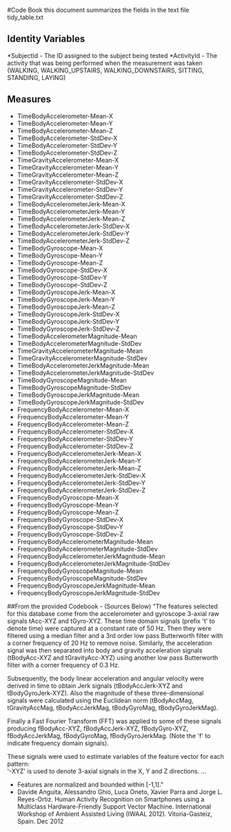 #Code Book
this document summarizes the fields in the text file tidy_table.txt

## Identity Variables
*SubjectId - The ID assigned to the subject being tested
*ActivityId - The activity that was being performed when the measurement was taken
              (WALKING, WALKING_UPSTAIRS, WALKING_DOWNSTAIRS, SITTING, STANDING, LAYING)

## Measures
* TimeBodyAccelerometer-Mean-X
* TimeBodyAccelerometer-Mean-Y
* TimeBodyAccelerometer-Mean-Z
* TimeBodyAccelerometer-StdDev-X
* TimeBodyAccelerometer-StdDev-Y
* TimeBodyAccelerometer-StdDev-Z
* TimeGravityAccelerometer-Mean-X
* TimeGravityAccelerometer-Mean-Y
* TimeGravityAccelerometer-Mean-Z
* TimeGravityAccelerometer-StdDev-X
* TimeGravityAccelerometer-StdDev-Y
* TimeGravityAccelerometer-StdDev-Z
* TimeBodyAccelerometerJerk-Mean-X
* TimeBodyAccelerometerJerk-Mean-Y
* TimeBodyAccelerometerJerk-Mean-Z
* TimeBodyAccelerometerJerk-StdDev-X
* TimeBodyAccelerometerJerk-StdDev-Y
* TimeBodyAccelerometerJerk-StdDev-Z
* TimeBodyGyroscope-Mean-X
* TimeBodyGyroscope-Mean-Y
* TimeBodyGyroscope-Mean-Z
* TimeBodyGyroscope-StdDev-X
* TimeBodyGyroscope-StdDev-Y
* TimeBodyGyroscope-StdDev-Z
* TimeBodyGyroscopeJerk-Mean-X
* TimeBodyGyroscopeJerk-Mean-Y
* TimeBodyGyroscopeJerk-Mean-Z
* TimeBodyGyroscopeJerk-StdDev-X
* TimeBodyGyroscopeJerk-StdDev-Y
* TimeBodyGyroscopeJerk-StdDev-Z
* TimeBodyAccelerometerMagnitude-Mean
* TimeBodyAccelerometerMagnitude-StdDev
* TimeGravityAccelerometerMagnitude-Mean
* TimeGravityAccelerometerMagnitude-StdDev
* TimeBodyAccelerometerJerkMagnitude-Mean
* TimeBodyAccelerometerJerkMagnitude-StdDev
* TimeBodyGyroscopeMagnitude-Mean
* TimeBodyGyroscopeMagnitude-StdDev
* TimeBodyGyroscopeJerkMagnitude-Mean
* TimeBodyGyroscopeJerkMagnitude-StdDev
* FrequencyBodyAccelerometer-Mean-X
* FrequencyBodyAccelerometer-Mean-Y
* FrequencyBodyAccelerometer-Mean-Z
* FrequencyBodyAccelerometer-StdDev-X
* FrequencyBodyAccelerometer-StdDev-Y
* FrequencyBodyAccelerometer-StdDev-Z
* FrequencyBodyAccelerometerJerk-Mean-X
* FrequencyBodyAccelerometerJerk-Mean-Y
* FrequencyBodyAccelerometerJerk-Mean-Z
* FrequencyBodyAccelerometerJerk-StdDev-X
* FrequencyBodyAccelerometerJerk-StdDev-Y
* FrequencyBodyAccelerometerJerk-StdDev-Z
* FrequencyBodyGyroscope-Mean-X
* FrequencyBodyGyroscope-Mean-Y
* FrequencyBodyGyroscope-Mean-Z
* FrequencyBodyGyroscope-StdDev-X
* FrequencyBodyGyroscope-StdDev-Y
* FrequencyBodyGyroscope-StdDev-Z
* FrequencyBodyAccelerometerMagnitude-Mean
* FrequencyBodyAccelerometerMagnitude-StdDev
* FrequencyBodyAccelerometerJerkMagnitude-Mean
* FrequencyBodyAccelerometerJerkMagnitude-StdDev
* FrequencyBodyGyroscopeMagnitude-Mean
* FrequencyBodyGyroscopeMagnitude-StdDev
* FrequencyBodyGyroscopeJerkMagnitude-Mean
* FrequencyBodyGyroscopeJerkMagnitude-StdDev


##From the provided Codebook - (Sources Below)
"The features selected for this database come from the accelerometer and gyroscope 3-axial raw signals tAcc-XYZ and tGyro-XYZ. These time domain signals (prefix 't' to denote time) were captured at a constant rate of 50 Hz. Then they were filtered using a median filter and a 3rd order low pass Butterworth filter with a corner frequency of 20 Hz to remove noise. Similarly, the acceleration signal was then separated into body and gravity acceleration signals (tBodyAcc-XYZ and tGravityAcc-XYZ) using another low pass Butterworth filter with a corner frequency of 0.3 Hz. 

Subsequently, the body linear acceleration and angular velocity were derived in time to obtain Jerk signals (tBodyAccJerk-XYZ and tBodyGyroJerk-XYZ). Also the magnitude of these three-dimensional signals were calculated using the Euclidean norm (tBodyAccMag, tGravityAccMag, tBodyAccJerkMag, tBodyGyroMag, tBodyGyroJerkMag). 

Finally a Fast Fourier Transform (FFT) was applied to some of these signals producing fBodyAcc-XYZ, fBodyAccJerk-XYZ, fBodyGyro-XYZ, fBodyAccJerkMag, fBodyGyroMag, fBodyGyroJerkMag. (Note the 'f' to indicate frequency domain signals). 

These signals were used to estimate variables of the feature vector for each pattern:  
'-XYZ' is used to denote 3-axial signals in the X, Y and Z directions.
...
- Features are normalized and bounded within [-1,1]."
-  Davide Anguita, Alessandro Ghio, Luca Oneto, Xavier Parra and Jorge L. Reyes-Ortiz. Human Activity Recognition on Smartphones using a Multiclass Hardware-Friendly Support Vector Machine. International Workshop of Ambient Assisted Living (IWAAL 2012). Vitoria-Gasteiz, Spain. Dec 2012
